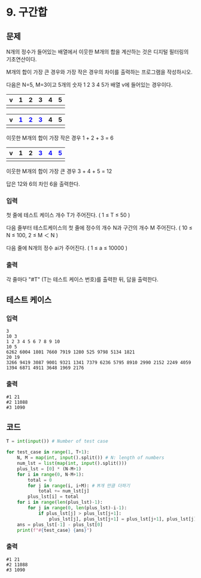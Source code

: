 # 9. 구간합



## 문제

N개의 정수가 들어있는 배열에서 이웃한 M개의 합을 계산하는 것은 디지털 필터링의 기초연산이다.

M개의 합이 가장 큰 경우와 가장 작은 경우의 차이를 출력하는 프로그램을 작성하시오.
 

다음은 N=5, M=3이고 5개의 숫자 1 2 3 4 5가 배열 v에 들어있는 경우이다.

| v    | 1    | 2    | 3    | 4    | 5    |
| ---- | ---- | ---- | ---- | ---- | ---- |
|      |      |      |      |      |      |


| v    | <span style="color:blue">1</span> | <span style="color:blue">2</span> | <span style="color:blue">3</span> | 4    | 5    |
| ---- | --------------------------------- | --------------------------------- | --------------------------------- | ---- | ---- |
|      |                                   |                                   |                                   |      |      |

이웃한 M개의 합이 가장 작은 경우 1 + 2 + 3 = 6

| v    | 1    | 2    | <span style="color:blue">3</span> | <span style="color:blue">4</span> | <span style="color:blue">5</span> |
| ---- | ---- | ---- | --------------------------------- | --------------------------------- | --------------------------------- |
|      |      |      |                                   |                                   |                                   |

이웃한 M개의 합이 가장 큰 경우 3 + 4 + 5 = 12

답은 12와 6의 차인 6을 출력한다.

### 입력

첫 줄에 테스트 케이스 개수 T가 주어진다. ( 1 ≤ T ≤ 50 )

다음 줄부터 테스트케이스의 첫 줄에 정수의 개수 N과 구간의 개수 M 주어진다. ( 10 ≤ N ≤ 100, 2 ≤ M ＜ N )


다음 줄에 N개의 정수 ai가 주어진다. ( 1 ≤ a ≤ 10000 )

### 출력

각 줄마다 "#T" (T는 테스트 케이스 번호)를 출력한 뒤, 답을 출력한다.



## 테스트 케이스

### 입력

```
3
10 3
1 2 3 4 5 6 7 8 9 10
10 5
6262 6004 1801 7660 7919 1280 525 9798 5134 1821 
20 19
3266 9419 3087 9001 9321 1341 7379 6236 5795 8910 2990 2152 2249 4059 1394 6871 4911 3648 1969 2176
```

### 출력

```
#1 21
#2 11088
#3 1090
```



## 코드

```python
T = int(input()) # Number of test case

for test_case in range(1, T+1):
    N, M = map(int, input().split()) # N: length of numbers
    num_lst = list(map(int, input().split()))
    plus_lst = [0] * (N-M+1)
    for i in range(0, N-M+1):
        total = 0
        for j in range(i, i+M): # M개 만큼 더하기
            total += num_lst[j]
        plus_lst[i] = total
    for i in range(len(plus_lst)-1):
        for j in range(0, len(plus_lst)-i-1):
            if plus_lst[j] > plus_lst[j+1]:
                plus_lst[j], plus_lst[j+1] = plus_lst[j+1], plus_lst[j]
    ans = plus_lst[-1] - plus_lst[0]
    print(f"#{test_case} {ans}")
```

### 출력

```
#1 21
#2 11088
#3 1090
```







